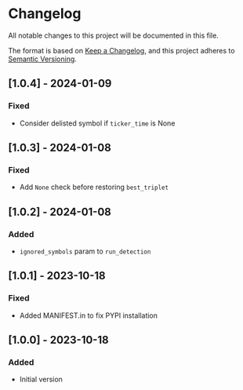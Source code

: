 # Changelog
All notable changes to this project will be documented in this file.

The format is based on [Keep a Changelog](https://keepachangelog.com/en/1.0.0/),
and this project adheres to [Semantic Versioning](https://semver.org/spec/v2.0.0.html).

## [1.0.4] - 2024-01-09
### Fixed
- Consider delisted symbol if `ticker_time` is None

## [1.0.3] - 2024-01-08
### Fixed
- Add `None` check before restoring `best_triplet`

## [1.0.2] - 2024-01-08
### Added
- `ignored_symbols` param to `run_detection`

## [1.0.1] - 2023-10-18
### Fixed
- Added MANIFEST.in to fix PYPI installation

## [1.0.0] - 2023-10-18
### Added
- Initial version
